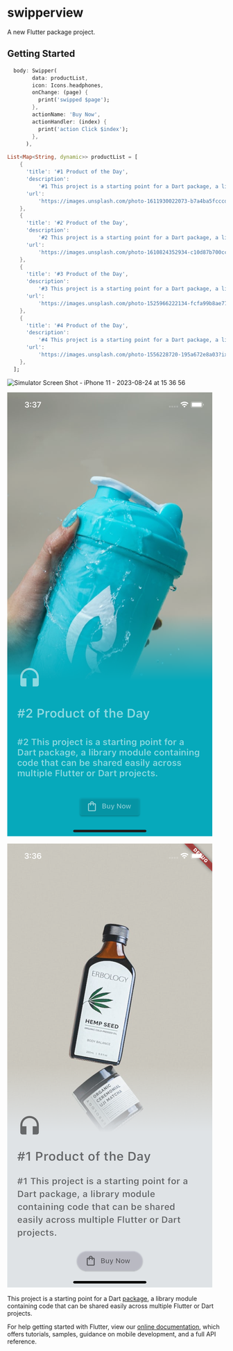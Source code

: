 # swipperview

A new Flutter package project.

## Getting Started

```dart
  body: Swipper(
        data: productList,
        icon: Icons.headphones,
        onChange: (page) {
          print('swipped $page');
        },
        actionName: 'Buy Now',
        actionHandler: (index) {
          print('action Click $index');
        },
      ),
```

```dart
List<Map<String, dynamic>> productList = [
    {
      'title': '#1 Product of the Day',
      'description':
          '#1 This project is a starting point for a Dart package, a library module containing code that can be shared easily across multiple Flutter or Dart projects.',
      'url':
          'https://images.unsplash.com/photo-1611930022073-b7a4ba5fcccd?ixid=MnwxMjA3fDB8MHxzZWFyY2h8M3x8cHJvZHVjdHN8ZW58MHwxfDB8fA%3D%3D&ixlib=rb-1.2.1&auto=format&fit=crop&w=800&q=60',
    },
    {
      'title': '#2 Product of the Day',
      'description':
          '#2 This project is a starting point for a Dart package, a library module containing code that can be shared easily across multiple Flutter or Dart projects.',
      'url':
          'https://images.unsplash.com/photo-1610824352934-c10d87b700cc?ixid=MnwxMjA3fDB8MHxzZWFyY2h8MjV8fHByb2R1Y3RzfGVufDB8MXwwfHw%3D&ixlib=rb-1.2.1&auto=format&fit=crop&w=800&q=60',
    },
    {
      'title': '#3 Product of the Day',
      'description':
          '#3 This project is a starting point for a Dart package, a library module containing code that can be shared easily across multiple Flutter or Dart projects.',
      'url':
          'https://images.unsplash.com/photo-1525966222134-fcfa99b8ae77?ixid=MnwxMjA3fDB8MHxzZWFyY2h8MzJ8fHByb2R1Y3RzfGVufDB8MXwwfHw%3D&ixlib=rb-1.2.1&auto=format&fit=crop&w=800&q=60',
    },
    {
      'title': '#4 Product of the Day',
      'description':
          '#4 This project is a starting point for a Dart package, a library module containing code that can be shared easily across multiple Flutter or Dart projects.',
      'url':
          'https://images.unsplash.com/photo-1556228720-195a672e8a03?ixid=MnwxMjA3fDB8MHxzZWFyY2h8NTR8fHByb2R1Y3RzfGVufDB8MXwwfHw%3D&ixlib=rb-1.2.1&auto=format&fit=crop&w=800&q=60',
    },
  ];

```

![Simulator Screen Shot - iPhone 11 - 2023-08-24 at 15 36 56](https://github.com/rkumar1904/swipperview/raw/master/assets/vid.gif?raw=true)

![Simulator Screen Shot - iPhone 11 - 2023-08-24 at 15 36 56](https://github.com/rkumar1904/swipperview/raw/master/assets/1.png?raw=true)

![Simulator Screen Shot - iPhone 11 - 2023-08-24 at 15 37 26](https://github.com/rkumar1904/swipperview/raw/master/assets/2.png?raw=true)

This project is a starting point for a Dart
[package](https://flutter.dev/developing-packages/),
a library module containing code that can be shared easily across
multiple Flutter or Dart projects.

For help getting started with Flutter, view our
[online documentation](https://flutter.dev/docs), which offers tutorials,
samples, guidance on mobile development, and a full API reference.

